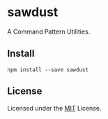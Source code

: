 # sawdust

A Command Pattern Utilities.

## Install

```
npm install --save sawdust
```

## License

Licensed under the [MIT][license] License.

[license]: (https://github.com/nsato1212/sawdust/blob/master/LICENSE)
 